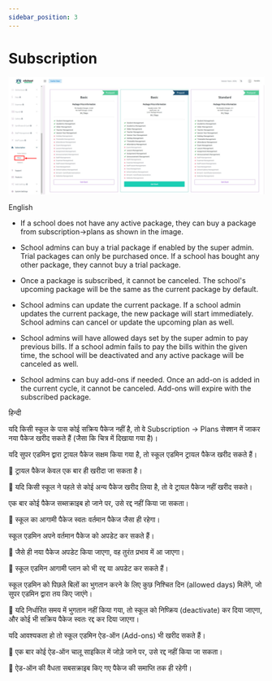 ```yaml
---
sidebar_position: 3
---
```


# Subscription

![e-School SaaS](../static/images/schooladmin/free-trial.png)

English

- If a school does not have any active package, they can buy a package from subscription->plans as shown in the image.

- School admins can buy a trial package if enabled by the super admin. Trial packages can only be purchased once. If a school has bought any other package, they cannot buy a trial package.

- Once a package is subscribed, it cannot be canceled. The school's upcoming package will be the same as the current package by default.

- School admins can update the current package. If a school admin updates the current package, the new package will start immediately. School admins can cancel or update the upcoming plan as well.

- School admins will have allowed days set by the super admin to pay previous bills. If a school admin fails to pay the bills within the given time, the school will be deactivated and any active package will be canceled as well.

- School admins can buy add-ons if needed. Once an add-on is added in the current cycle, it cannot be canceled. Add-ons will expire with the subscribed package. 


हिन्दी

यदि किसी स्कूल के पास कोई सक्रिय पैकेज नहीं है, तो वे Subscription -> Plans सेक्शन में जाकर नया पैकेज खरीद सकते हैं (जैसा कि चित्र में दिखाया गया है)।

यदि सुपर एडमिन द्वारा ट्रायल पैकेज सक्षम किया गया है, तो स्कूल एडमिन ट्रायल पैकेज खरीद सकते हैं।

🔸 ट्रायल पैकेज केवल एक बार ही खरीदा जा सकता है।

🔸 यदि किसी स्कूल ने पहले से कोई अन्य पैकेज खरीद लिया है, तो वे ट्रायल पैकेज नहीं खरीद सकते।

एक बार कोई पैकेज सब्सक्राइब हो जाने पर, उसे रद्द नहीं किया जा सकता।

🔸 स्कूल का आगामी पैकेज स्वतः वर्तमान पैकेज जैसा ही रहेगा।

स्कूल एडमिन अपने वर्तमान पैकेज को अपडेट कर सकते हैं।

🔸 जैसे ही नया पैकेज अपडेट किया जाएगा, वह तुरंत प्रभाव में आ जाएगा।

🔸 स्कूल एडमिन आगामी प्लान को भी रद्द या अपडेट कर सकते हैं।

स्कूल एडमिन को पिछले बिलों का भुगतान करने के लिए कुछ निश्चित दिन (allowed days) मिलेंगे, जो सुपर एडमिन द्वारा तय किए जाएंगे।

🔸 यदि निर्धारित समय में भुगतान नहीं किया गया, तो स्कूल को निष्क्रिय (deactivate) कर दिया जाएगा, और कोई भी सक्रिय पैकेज स्वतः रद्द कर दिया जाएगा।

यदि आवश्यकता हो तो स्कूल एडमिन ऐड-ऑन (Add-ons) भी खरीद सकते हैं।

🔸 एक बार कोई ऐड-ऑन चालू साइकिल में जोड़े जाने पर, उसे रद्द नहीं किया जा सकता।

🔸 ऐड-ऑन की वैधता सबसक्राइब किए गए पैकेज की समाप्ति तक ही रहेगी।